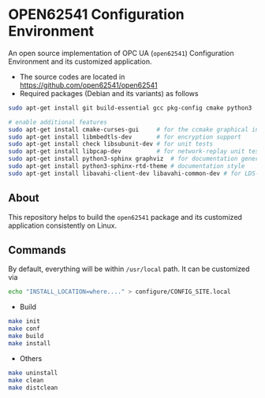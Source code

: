 # OPEN62541 Configuration Environment

An open source implementation of OPC UA (`open62541`) Configuration Environment and its customized application.

* The source codes are located in <https://github.com/open62541/open62541>
* Required packages (Debian and its variants) as follows

```bash
sudo apt-get install git build-essential gcc pkg-config cmake python3

# enable additional features
sudo apt-get install cmake-curses-gui     # for the ccmake graphical interface
sudo apt-get install libmbedtls-dev       # for encryption support
sudo apt-get install check libsubunit-dev # for unit tests
sudo apt-get install libpcap-dev          # for network-replay unit tests
sudo apt-get install python3-sphinx graphviz  # for documentation generation
sudo apt-get install python3-sphinx-rtd-theme # documentation style
sudo apt-get install libavahi-client-dev libavahi-common-dev # for LDS-ME (multicast discovery)

```

## About
This repository helps to build the `open62541` package and its customized application consistently on Linux.

## Commands

By default, everything will be within `/usr/local` path. It can be customized via

```bash
echo "INSTALL_LOCATION=where...." > configure/CONFIG_SITE.local
```

* Build

```bash
make init
make conf
make build
make install
```

* Others

```bash
make uninstall
make clean
make distclean
```

